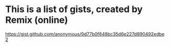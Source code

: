 # This is a list of gists, created by Remix (online)

https://gist.github.com/anonymous/9d77b0f848bc35d6e227d890492edbe2
